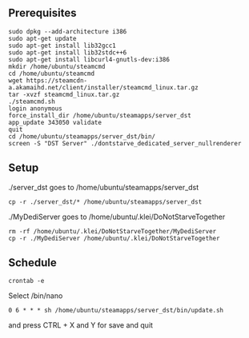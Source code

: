 ## Prerequisites
    sudo dpkg --add-architecture i386
    sudo apt-get update
    sudo apt-get install lib32gcc1
    sudo apt-get install lib32stdc++6
    sudo apt-get install libcurl4-gnutls-dev:i386
    mkdir /home/ubuntu/steamcmd
    cd /home/ubuntu/steamcmd
    wget https://steamcdn-a.akamaihd.net/client/installer/steamcmd_linux.tar.gz
    tar -xvzf steamcmd_linux.tar.gz
    ./steamcmd.sh
    login anonymous
    force_install_dir /home/ubuntu/steamapps/server_dst
    app_update 343050 validate
    quit
    cd /home/ubuntu/steamapps/server_dst/bin/
    screen -S "DST Server" ./dontstarve_dedicated_server_nullrenderer

## Setup
./server_dst goes to /home/ubuntu/steamapps/server_dst

    cp -r ./server_dst/* /home/ubuntu/steamapps/server_dst

./MyDediServer goes to /home/ubuntu/.klei/DoNotStarveTogether

    rm -rf /home/ubuntu/.klei/DoNotStarveTogether/MyDediServer
    cp -r ./MyDediServer /home/ubuntu/.klei/DoNotStarveTogether

## Schedule
    crontab -e

Select /bin/nano

    0 6 * * * sh /home/ubuntu/steamapps/server_dst/bin/update.sh

and press CTRL + X and Y for save and quit 
